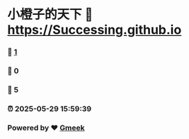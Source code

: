 # 小橙子的天下 :link: https://Successing.github.io 
### :page_facing_up: [1](https://Successing.github.io/tag.html) 
### :speech_balloon: 0 
### :hibiscus: 5 
### :alarm_clock: 2025-05-29 15:59:39 
### Powered by :heart: [Gmeek](https://github.com/Meekdai/Gmeek)
